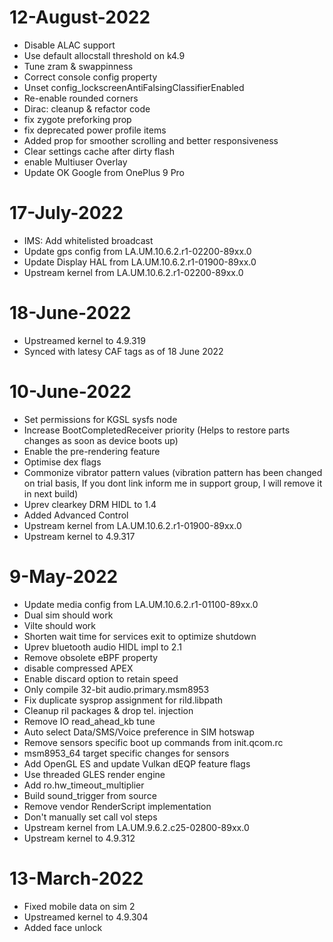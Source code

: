 # 12-August-2022
- Disable ALAC support
- Use default allocstall threshold on k4.9
- Tune zram & swappinness
- Correct console config property
- Unset config_lockscreenAntiFalsingClassifierEnabled
- Re-enable rounded corners
- Dirac: cleanup & refactor code
- fix zygote preforking prop
- fix deprecated power profile items
- Added prop for smoother scrolling and better responsiveness
- Clear settings cache after dirty flash
- enable Multiuser Overlay
- Update OK Google from OnePlus 9 Pro

# 17-July-2022
- IMS: Add whitelisted broadcast
- Update gps config from LA.UM.10.6.2.r1-02200-89xx.0
- Update Display HAL from LA.UM.10.6.2.r1-01900-89xx.0
- Upstream kernel from LA.UM.10.6.2.r1-02200-89xx.0

# 18-June-2022
- Upstreamed kernel to 4.9.319
- Synced with latesy CAF tags as of 18 June 2022

# 10-June-2022
- Set permissions for KGSL sysfs node
- Increase BootCompletedReceiver priority (Helps to restore parts changes as soon as device boots up)
- Enable the pre-rendering feature
- Optimise dex flags
- Commonize vibrator pattern values (vibration pattern has been changed on trial basis, If you dont link inform me in support group, I will remove it in next build)
- Uprev clearkey DRM HIDL to 1.4
- Added Advanced Control
- Upstream kernel from LA.UM.10.6.2.r1-01900-89xx.0
- Upstream kernel to 4.9.317

# 9-May-2022
- Update media config from LA.UM.10.6.2.r1-01100-89xx.0
- Dual sim should work
- Vilte should work
- Shorten wait time for services exit to optimize shutdown
- Uprev bluetooth audio HIDL impl to 2.1
- Remove obsolete eBPF property
- disable compressed APEX
- Enable discard option to retain speed
- Only compile 32-bit audio.primary.msm8953
- Fix duplicate sysprop assignment for rild.libpath
- Cleanup ril packages & drop tel. injection
- Remove IO read_ahead_kb tune
- Auto select Data/SMS/Voice preference in SIM hotswap
- Remove sensors specific boot up commands from init.qcom.rc
- msm8953_64 target specific changes for sensors
- Add OpenGL ES and update Vulkan dEQP feature flags
- Use threaded GLES render engine
- Add ro.hw_timeout_multiplier
- Build sound_trigger from source
- Remove vendor RenderScript implementation
- Don't manually set call vol steps
- Upstream kernel from LA.UM.9.6.2.c25-02800-89xx.0
- Upstream kernel to 4.9.312

# 13-March-2022
- Fixed mobile data on sim 2
- Upstreamed kernel to 4.9.304
- Added face unlock 
